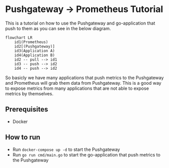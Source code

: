# Pushgateway -> Prometheus Tutorial

This is a tutorial on how to use the Pushgateway and go-application that push to them as you can see in the below diagram.

```mermaid
flowchart LR
    id1(Prometheus)
    id2[(Pushgateway)]
    id3(Application A)
    id4(Application B)
    id2 -- pull --> id1
    id3 -- push --> id2
    id4 -- push --> id2
```

So basicly we have many applications that push metrics to the Pushgateway and Prometheus will grab them data from Pushgateway. This is a good way to expose metrics from many applications that are not able to expose metrics by themselves.

## Prerequisites
- Docker

## How to run
- Run `docker-compose up -d` to start the Pushgateway
- Run `go run cmd/main.go` to start the go-application that push metrics to the Pushgateway